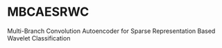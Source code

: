 # MBCAESRWC
Multi-Branch Convolution Autoencoder  for Sparse Representation Based Wavelet Classification
